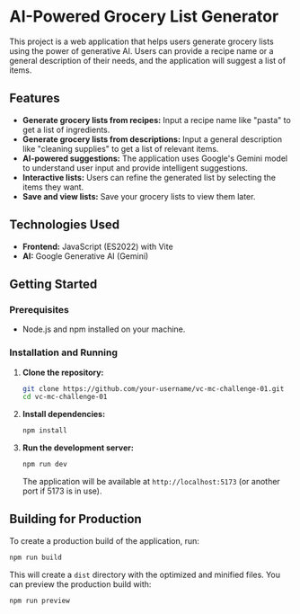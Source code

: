 # AI-Powered Grocery List Generator

This project is a web application that helps users generate grocery lists using the power of generative AI. Users can provide a recipe name or a general description of their needs, and the application will suggest a list of items.

## Features

*   **Generate grocery lists from recipes:** Input a recipe name like "pasta" to get a list of ingredients.
*   **Generate grocery lists from descriptions:** Input a general description like "cleaning supplies" to get a list of relevant items.
*   **AI-powered suggestions:** The application uses Google's Gemini model to understand user input and provide intelligent suggestions.
*   **Interactive lists:** Users can refine the generated list by selecting the items they want.
*   **Save and view lists:** Save your grocery lists to view them later.

## Technologies Used

*   **Frontend:** JavaScript (ES2022) with Vite
*   **AI:** Google Generative AI (Gemini)

## Getting Started

### Prerequisites

*   Node.js and npm installed on your machine.

### Installation and Running

1.  **Clone the repository:**
    ```bash
    git clone https://github.com/your-username/vc-mc-challenge-01.git
    cd vc-mc-challenge-01
    ```

2.  **Install dependencies:**
    ```bash
    npm install
    ```

3.  **Run the development server:**
    ```bash
    npm run dev
    ```

    The application will be available at `http://localhost:5173` (or another port if 5173 is in use).

## Building for Production

To create a production build of the application, run:

```bash
npm run build
```

This will create a `dist` directory with the optimized and minified files. You can preview the production build with:

```bash
npm run preview
```